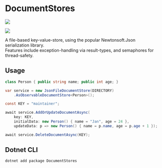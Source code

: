 # DocumentStores

[![](https://github.com/JanDonnermayer/DocumentStores/workflows/UnitTests/badge.svg)](
https://github.com/JanDonnermayer/DocumentStores/actions)

[![](https://img.shields.io/badge/nuget-v0.0.9-blue.svg)](
https://www.nuget.org/packages/DocumentStores/)

A file-based key-value-store, using the popular Newtonsoft.Json serialization library.  
Features include exception-handling via result-types, and semaphores for thread-safety.

## Usage

```csharp
class Person { public string name; public int age; }

var service = new JsonFileDocumentStore(DIRECTORY)
    .AsObservableDocumentStore<Person>();

const KEY = "maintainer";

await service.AddOrUpdateDocumentAsync(
    key: KEY,
    initialData: new Person() { name = "Jan", age = 24 },
    updateData: p => new Person() { name = p.name, age = p.age + 1 });

await service.DeleteDocumentAsync(KEY);
```

## Dotnet CLI

```powershell
dotnet add package DocumentStores
```
